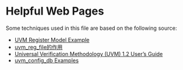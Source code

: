 # Helpful Web Pages

Some techniques used in this file are based on the following source:

- [UVM Register Model Example](https://www.chipverify.com/uvm/uvm-register-model-example)
- [uvm_reg_file的作用](https://www.cnblogs.com/lanlancky/p/17110187.html)
- [Universal Verification Methodology (UVM) 1.2 User’s Guide](https://www.accellera.org/images/downloads/standards/uvm/uvm_users_guide_1.2.pdf)
- [uvm_config_db Examples](https://www.chipverify.com/uvm/uvm-config-db-examples)
